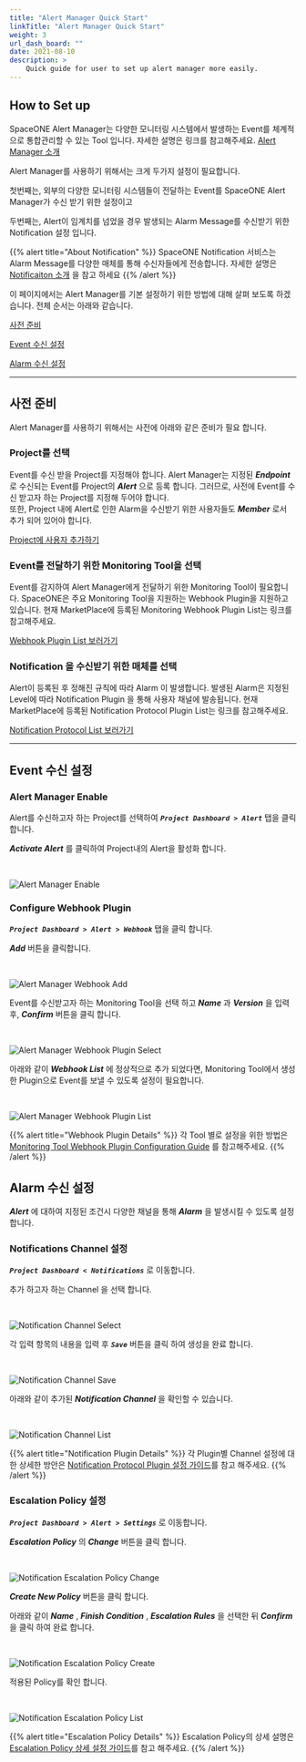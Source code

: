 ```yaml
---
title: "Alert Manager Quick Start"
linkTitle: "Alert Manager Quick Start"
weight: 3
url_dash_board: ""
date: 2021-08-10
description: >
    Quick guide for user to set up alert manager more easily.
---
```


## How to Set up

SpaceONE Alert Manager는 다양한 모니터링 시스템에서 발생하는 Event를 체계적으로 통합관리할 수 있는 Tool 입니다. 자세한 설명은 링크를 참고해주세요.
[Alert Manager 소개](/docs/guides/user_guide/monitoring/)

Alert Manager를 사용하기 위해서는 크게 두가지 설정이 필요합니다.

첫번째는, 외부의 다양한 모니터링 시스템들이 전달하는 Event를 SpaceONE Alert Manager가 수신 받기 위한 설정이고

두번째는, Alert이 임계치를 넘었을 경우 발생되는 Alarm Message를 수신받기 위한 Notification 설정 입니다.

{{% alert title="About Notification" %}}
SpaceONE Notification 서비스는 Alarm Message를 다양한 매체를 통해 수신자들에게 전송합니다. 자세한 설명은 [Notificaiton 소개](/docs/guides/user_guide/notification/) 을 참고 하세요
{{% /alert %}}

이 페이지에서는 Alert Manager를 기본 설정하기 위한 방법에 대해 살펴 보도록 하겠습니다. 전체 순서는 아래와 같습니다.

[사전 준비](/docs/guides/user_guide/gettingstart/alert-manager-quick-start/#Prerequisites)

[Event 수신 설정]()

[Alarm 수신 설정]()

---

## 사전 준비

Alert Manager를 사용하기 위해서는 사전에 아래와 같은 준비가 필요 합니다.

### Project를 선택
Event를 수신 받을 Project를 지정해야 합니다.
Alert Manager는 지정된 _**Endpoint**_ 로 수신되는 Event를 Project의 _**Alert**_ 으로 등록 합니다.
그러므로, 사전에 Event를 수신 받고자 하는 Project를 지정해 두어야 합니다.  
또한, Project 내에 Alert로 인한 Alarm을 수신받기 위한 사용자들도 _**Member**_ 로서 추가 되어 있어야 합니다.

[Project에 사용자 추가하기](/docs/guides/user_guide/project/project_management/#add-member)

### Event를 전달하기 위한 Monitoring Tool을 선택
Event를 감지하여 Alert Manager에게 전달하기 위한 Monitoring Tool이 필요합니다. SpaceONE은 주요 Monitoring Tool을 지원하는 Webhook Plugin을 지원하고 있습니다.
현재 MarketPlace에 등록된 Monitoring Webhook Plugin List는 링크를 참고해주세요.

[Webhook Plugin List 보러가기](/docs/references/supported_technologies/#webhook)


### Notification 을 수신받기 위한 매체를 선택

Alert이 등록된 후 정해진 규칙에 따라 Alarm 이 발생합니다. 발생된 Alarm은 지정된 Level에 따라 Notification Plugin 을 통해 사용자 채널에 발송됩니다.
현재 MarketPlace에 등록된 Notification Protocol Plugin List는 링크를 참고해주세요.

[Notification Protocol List 보러가기](/docs/references/supported_technologies/#notification)


---

## Event 수신 설정

### Alert Manager Enable
Alert를 수신하고자 하는 Project를 선택하여 _**`Project Dashboard > Alert`**_ 탭을 클릭 합니다.

_**Activate Alert**_ 를 클릭하여 Project내의 Alert을 활성화 합니다.

<br>

![Alert Manager Enable](/docs/guides/user_guide/gettingstart/alert_manager_img/alert_manager_img_01.png)

### Configure Webhook Plugin
_**`Project Dashboard > Alert > Webhook`**_ 탭을 클릭 합니다.

_**Add**_ 버튼을 클릭합니다.

<br>

![Alert Manager Webhook Add](/docs/guides/user_guide/gettingstart/alert_manager_img/alert_manager_img_02.png)

Event를 수신받고자 하는 Monitoring Tool을 선택 하고 _**Name**_ 과 _**Version**_ 을 입력 후, _**Confirm**_ 버튼을 클릭 합니다.

<br>

![Alert Manager Webhook Plugin Select](/docs/guides/user_guide/gettingstart/alert_manager_img/alert_manager_img_03.png)

아래와 같이 _**Webhook List**_ 에 정상적으로 추가 되었다면, Monitoring Tool에서 생성한 Plugin으로 Event를 보낼 수 있도록 설정이 필요합니다.

<br>

![Alert Manager Webhook Plugin List](/docs/guides/user_guide/gettingstart/alert_manager_img/alert_manager_img_06.png)

{{% alert title="Webhook Plugin Details" %}}
각 Tool 별로 설정을 위한 방법은 [Monitoring Tool Webhook Plugin Configuration Guide](/docs/guides/user_guide/monitoring/webhook_settings/) 를 참고해주세요.
{{% /alert %}}



## Alarm 수신 설정

_**Alert**_ 에 대하여 지정된 조건시 다양한 채널을 통해 _**Alarm**_ 을 발생시킬 수 있도록 설정 합니다.


### Notifications Channel 설정

_**`Project Dashboard < Notifications`**_ 로 이동합니다.

추가 하고자 하는 Channel 을 선택 합니다.

<br>

![Notification Channel Select](/docs/guides/user_guide/gettingstart/alert_manager_img/alert_manager_img_05.png)

각 입력 항목의 내용을 입력 후 _**`Save`**_ 버튼을 클릭 하여 생성을 완료 합니다.

<br>

![Notification Channel Save](/docs/guides/user_guide/gettingstart/alert_manager_img/alert_manager_img_07.png)

아래와 같이 추가된 _**Notification Channel**_ 을 확인할 수 있습니다.

<br>

![Notification Channel List](/docs/guides/user_guide/gettingstart/alert_manager_img/alert_manager_img_08.png)


{{% alert title="Notification Plugin Details" %}}
각 Plugin별 Channel 설정에 대한 상세한 방안은 [Notification Protocol Plugin 설정 가이드](/docs/guides/user_guide/notification/protocol/)를 참고 해주세요.
{{% /alert %}}



### Escalation Policy 설정

_**`Project Dashboard > Alert > Settings`**_ 로 이동합니다.

_**Escalation Policy**_ 의 _**Change**_ 버튼을 클릭 합니다.

<br>

![Notification Escalation Policy Change](/docs/guides/user_guide/gettingstart/alert_manager_img/alert_manager_img_04.png)

_**Create New Policy**_ 버튼을 클릭 합니다.

아래와 같이 _**Name**_ , _**Finish Condition**_ , _**Escalation Rules**_ 을 선택한 뒤 _**Confirm**_ 을 클릭 하여 완료 합니다.

<br>

![Notification Escalation Policy Create](/docs/guides/user_guide/gettingstart/alert_manager_img/alert_manager_img_09.png)

적용된 Policy를 확인 합니다.

<br>

![Notification Escalation Policy List](/docs/guides/user_guide/gettingstart/alert_manager_img/alert_manager_img_10.png)

{{% alert title="Escalation Policy Details" %}}
Escalation Policy의 상세 설명은  [Escalation Policy 상세 설정 가이드](/docs/guides/admin_guide/monitoring/alert_manager/escalation-policy/)를 참고 해주세요.
{{% /alert %}}